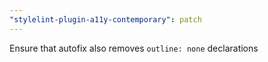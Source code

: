 ```yaml
---
"stylelint-plugin-a11y-contemporary": patch
---
```


Ensure that autofix also removes `outline: none` declarations
